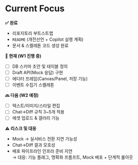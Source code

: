 # Current Focus

**✅ 완료**
- 리포지토리 부트스트랩  
- `README` (개전선언 + Copilot 실행 계획)  
- 문서 & 스켈레톤 코드 생성 완료  

**📍 현재 (W1 진행 중)**
- [ ] DB 스키마 초안 및 테이블 정의  
- [ ] Draft API(Mock 응답) 구현  
- [ ] 에디터 프레임(Canvas/Panel, 저장 기능)  
- [ ] 이벤트 수집기 스켈레톤  

**🔜 다음 (W2 예정)**
- [ ] 텍스트/이미지/스타일 편집  
- [ ] Chat→Diff 규칙 3~5개 적용  
- [ ] 에셋 업로드 & 갤러리 기능  

**⚠️ 리스크 및 대응**
- Mock → 실서비스 전환 지연 가능성  
- Chat→Diff 결과 모호성  
- 배포 파이프라인 인프라 준비 지연  
→ 대응: 기능 플래그, 명확화 프롬프트, Mock 배포 + 단계적 롤아웃  
